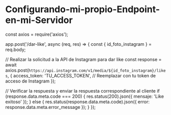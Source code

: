 # Configurando-mi-propio-Endpoint-en-mi-Servidor
const axios = require('axios');

app.post('/dar-like', async (req, res) => {
  const { id_foto_instagram } = req.body;

  // Realizar la solicitud a la API de Instagram para dar like
  const response = await axios.post(`https://api.instagram.com/v1/media/${id_foto_instagram}/likes`, {
    access_token: 'TU_ACCESS_TOKEN', // Reemplazar con tu token de acceso de Instagram
  });

  // Verificar la respuesta y enviar la respuesta correspondiente al cliente
  if (response.data.meta.code === 200) {
    res.status(200).json({ mensaje: 'Like exitoso' });
  } else {
    res.status(response.data.meta.code).json({ error: response.data.meta.error_message });
  }
});
